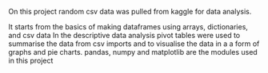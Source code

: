 On this project random csv data was pulled from kaggle for data analysis.

It starts from the basics of making dataframes using arrays, dictionaries, and csv data
In the descriptive data analysis pivot tables were used to summarise the data from csv imports and to 
visualise the data in a a form of graphs and pie charts.
pandas, numpy and matplotlib are the modules used in this project
